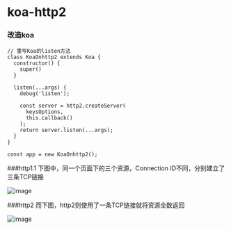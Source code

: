 # koa-http2

### 改造koa

```code
// 重写Koa的listen方法
class KoaOnhttp2 extends Koa {
  constructor() {
    super()
  }

  listen(...args) {
    debug('listen');

    const server = http2.createServer(
      keysOptions,
      this.callback()
    );
    return server.listen(...args);
  }
}

const app = new KoaOnhttp2();
```

###http1.1
下图中，同一个页面下的三个资源，Connection ID不同，分别建立了三条TCP链接

![image](http://github.com/smallcatcat-joe/koa-http2/blob/master/images/http1.1.png)

###http2
而下图，http2则使用了一条TCP链接就将资源全数返回

![image](http://github.com/smallcatcat-joe/koa-http2/blob/master/images/http2.png)
